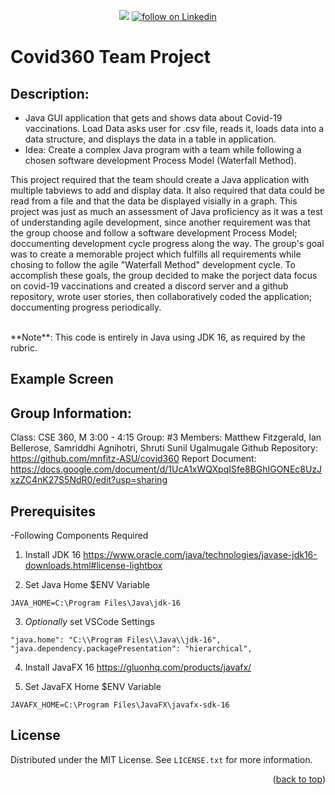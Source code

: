 <div id="top"></div>

<p align="center">
    <!--
    <a href="https://github.com/mnfitz-ASU/cse340redux/pulse" alt="Activity">
        <img src="https://img.shields.io/github/commit-activity/mnfitz-ASU/cse340redux" /></a>
    <a href="https://discord.gg/sKXHzHpq">
        <img src="https://img.shields.io/discord/308323056592486420?logo=discord"
            alt="chat on Discord"></a>
    -->
    <a href="https://github.com/mnfitz-ASU/mnfitz-ASU/graphs/contributors" alt="Contributors">
        <img src="https://img.shields.io/github/contributors/mnfitz-ASU/mnfitz-ASU" /></a>    
    <a href="https://www.linkedin.com/in/matthew-n-fitzgerald/">
        <img src="https://img.shields.io/badge/-matthewf-blue?style=flat-square&logo=Linkedin&logoColor=white&link=https://www.linkedin.com/in/matthew-n-fitzgerald/"
            alt="follow on Linkedin"></a>
</p>

# Covid360 Team Project

## Description:
- Java GUI application that gets and shows data about Covid-19 vaccinations. Load Data asks user for .csv file, reads it, loads data into a data structure, and displays the data in a table in application. 
- Idea: Create a complex Java program with a team while following a chosen software development Process Model (Waterfall Method).

This project required that the team should create a Java application with multiple tabviews to add and display data. It also required that data could be read from a file and that the data be displayed visially in a graph. This project was just as much an assessment of Java proficiency as it was a test of understanding agile development, since another requirement was that the group choose and follow a software development Process Model; doccumenting development cycle progress along the way. The group's goal was to create a memorable project which fulfills all requirements while chosing to follow the agile "Waterfall Method" development cycle. To accomplish these goals, the group decided to make the porject data focus on covid-19 vaccinations and created a discord server and a github repository, wrote user stories, then collaboratively coded the application; doccumenting progress periodically.

<br/>
**Note**: This code is entirely in Java using JDK 16, as required by the rubric. 

## Example Screen


## Group Information:
Class: CSE 360, M 3:00 - 4:15
Group: #3
Members: Matthew Fitzgerald, Ian Bellerose, Samriddhi Agnihotri, Shruti Sunil Ugalmugale
Github Repository: https://github.com/mnfitz-ASU/covid360
Report Document: https://docs.google.com/document/d/1UcA1xWQXpqISfe8BGhIGONEc8UzJxzZC4nK27S5NdR0/edit?usp=sharing


## Prerequisites
-Following Components Required

1) Install JDK 16
https://www.oracle.com/java/technologies/javase-jdk16-downloads.html#license-lightbox

2) Set Java Home $ENV Variable
```
JAVA_HOME=C:\Program Files\Java\jdk-16
```

3) *Optionally* set VSCode Settings
```
"java.home": "C:\\Program Files\\Java\\jdk-16",
"java.dependency.packagePresentation": "hierarchical",
```

4) Install JavaFX 16
https://gluonhq.com/products/javafx/

5) Set JavaFX Home $ENV Variable
```
JAVAFX_HOME=C:\Program Files\JavaFX\javafx-sdk-16
```

<!-- LICENSE -->
## License

Distributed under the MIT License. See `LICENSE.txt` for more information.

<p align="right">(<a href="#top">back to top</a>)</p>

<!-- MARKDOWN LINKS & IMAGES -->
<!-- https://www.markdownguide.org/basic-syntax/#reference-style-links -->
[contributors-shield]: https://img.shields.io/github/contributors/github_username/repo_name.svg?style=for-the-badge
[contributors-url]: https://github.com/github_username/repo_name/graphs/contributors
[forks-shield]: https://img.shields.io/github/forks/github_username/repo_name.svg?style=for-the-badge
[forks-url]: https://github.com/github_username/repo_name/network/members
[stars-shield]: https://img.shields.io/github/stars/github_username/repo_name.svg?style=for-the-badge
[stars-url]: https://github.com/github_username/repo_name/stargazers
[issues-shield]: https://img.shields.io/github/issues/github_username/repo_name.svg?style=for-the-badge
[issues-url]: https://github.com/github_username/repo_name/issues
[license-shield]: https://img.shields.io/github/license/github_username/repo_name.svg?style=for-the-badge
[license-url]: https://github.com/github_username/repo_name/blob/master/LICENSE.txt
[linkedin-shield]: https://img.shields.io/badge/-LinkedIn-black.svg?style=for-the-badge&logo=linkedin&colorB=555
[linkedin-url]: https://linkedin.com/in/linkedin_username
[product-screenshot]: images/screenshot.png
